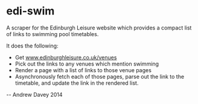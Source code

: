 edi-swim
========

A scraper for the Edinburgh Leisure website which provides a compact list of links to swimming pool timetables.

It does the following:

 - Get www.edinburghleisure.co.uk/venues
 - Pick out the links to any venues which mention swimming
 - Render a page with a list of links to those venue pages
 - Asynchronously fetch each of those pages, parse out the link to the timetable, and update the link in the rendered list.


-- Andrew Davey 2014
